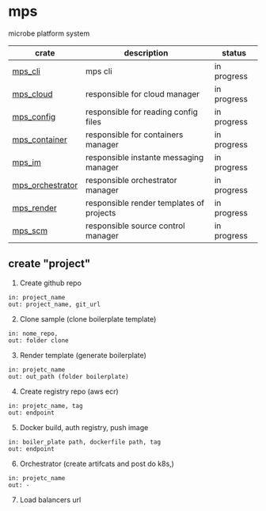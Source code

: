 # mps

microbe platform system

| crate                 | description                              | status        |
| -----------------     | ---------------------------------------- | ------------- |
| [mps_cli][0]          | mps cli                                  | in progress   |
| [mps_cloud][6]        | responsible for cloud manager            | in progress   |
| [mps_config][3]       | responsible for reading config files     | in progress   |
| [mps_container][4]    | responsible for containers manager       | in progress   |
| [mps_im][2]           | responsible instante messaging manager   | in progress   |
| [mps_orchestrator][5] | responsible orchestrator manager         | in progress   |
| [mps_render][7]       | responsible render templates of projects | in progress   |
| [mps_scm][1]          | responsible source control manager       | in progress   |

## create "project"

1. Create github repo
```
in: project_name
out: project_name, git_url
```

2. Clone sample (clone boilerplate template)
```
in: nome_repo,
out: folder clone
```

3. Render template (generate boilerplate)
```
in: projetc_name
out: out_path (folder boilerplate)
```

4. Create registry repo (aws ecr)
```
in: projetc_name, tag
out: endpoint
```

5. Docker build, auth registry, push image
```
in: boiler_plate path, dockerfile path, tag
out: endpoint
```

6. Orchestrator (create artifcats and post do k8s,)
```
in: projetc_name
out: -
```

7. Load balancers url

[0]: ./crates/mps_cli/README.md
[1]: ./crates/mps_scm/README.md
[2]: ./crates/mps_im/README.md
[3]: ./crates/mps_config/README.md
[4]: ./crates/mps_container/README.md
[5]: ./crates/mps_orchestrator/README.md
[6]: ./crates/mps_cloud/README.md
[7]: ./crates/mps_render/README.md
